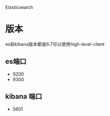 Elasticsearch

# 版本

es和kibana版本都是6.7可以使用high-level-client

## es端口

 - 9200
 - 9300
 
## kibana 端口

 - 5601
